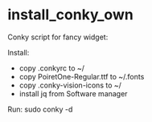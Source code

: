 # install_conky_own
Conky script for fancy widget:


Install:
- copy .conkyrc to ~/
- copy PoiretOne-Regular.ttf to ~/.fonts
- copy .conky-vision-icons to ~/
- install jq from Software manager

Run:
sudo conky -d
